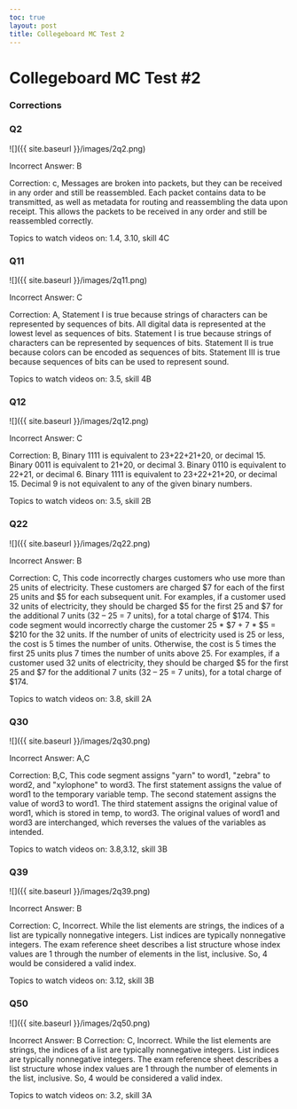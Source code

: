 ```yaml
---
toc: true
layout: post
title: Collegeboard MC Test 2
---
```

# Collegeboard MC Test #2

### Corrections

### Q2
![]({{ site.baseurl }}/images/2q2.png)

Incorrect Answer: B

Correction: c, Messages are broken into packets, but they can be received in any order and still be reassembled. Each packet contains data to be transmitted, as well as metadata for routing and reassembling the data upon receipt. This allows the packets to be received in any order and still be reassembled correctly.

Topics to watch videos on: 1.4, 3.10, skill 4C

### Q11
![]({{ site.baseurl }}/images/2q11.png)

Incorrect Answer: C

Correction: A, Statement I is true because strings of characters can be represented by sequences of bits. All digital data is represented at the lowest level as sequences of bits. Statement I is true because strings of characters can be represented by sequences of bits. Statement II is true because colors can be encoded as sequences of bits. Statement III is true because sequences of bits can be used to represent sound.

Topics to watch videos on: 3.5, skill 4B

### Q12
![]({{ site.baseurl }}/images/2q12.png)

Incorrect Answer: C

Correction: B, Binary 1111 is equivalent to 23+22+21+20, or decimal 15. Binary 0011 is equivalent to 21+20, or decimal 3. Binary 0110 is equivalent to 22+21, or decimal 6. Binary 1111 is equivalent to 23+22+21+20, or decimal 15. Decimal 9 is not equivalent to any of the given binary numbers.

Topics to watch videos on: 3.5, skill 2B

### Q22
![]({{ site.baseurl }}/images/2q22.png)

Incorrect Answer: B

Correction: C, This code incorrectly charges customers who use more than 25 units of electricity. These customers are charged $7 for each of the first 25 units and $5 for each subsequent unit. For examples, if a customer used 32 units of electricity, they should be charged $5 for the first 25 and $7 for the additional 7 units (32 – 25 = 7 units), for a total charge of $174. This code segment would incorrectly charge the customer 25 * $7 + 7 * $5 = $210 for the 32 units. If the number of units of electricity used is 25 or less, the cost is 5 times the number of units. Otherwise, the cost is 5 times the first 25 units plus 7 times the number of units above 25. For examples, if a customer used 32 units of electricity, they should be charged $5 for the first 25 and $7 for the additional 7 units (32 – 25 = 7 units), for a total charge of $174. 

Topics to watch videos on: 3.8, skill 2A

### Q30
![]({{ site.baseurl }}/images/2q30.png)

Incorrect Answer: A,C

Correction: B,C, This code segment assigns "yarn" to word1, "zebra" to word2, and "xylophone" to word3. The first statement assigns the value of word1 to the temporary variable temp. The second statement assigns the value of word3 to word1. The third statement assigns the original value of word1, which is stored in temp, to word3. The original values of word1 and word3 are interchanged, which reverses the values of the variables as intended.

Topics to watch videos on: 3.8,3.12, skill 3B

### Q39
![]({{ site.baseurl }}/images/2q39.png)

Incorrect Answer: B

Correction: C, Incorrect. While the list elements are strings, the indices of a list are typically nonnegative integers. List indices are typically nonnegative integers. The exam reference sheet describes a list structure whose index values are 1 through the number of elements in the list, inclusive. So, 4 would be considered a valid index. 

Topics to watch videos on: 3.12, skill 3B

### Q50
![]({{ site.baseurl }}/images/2q50.png)

Incorrect Answer: B
Correction: C, Incorrect. While the list elements are strings, the indices of a list are typically nonnegative integers. List indices are typically nonnegative integers. The exam reference sheet describes a list structure whose index values are 1 through the number of elements in the list, inclusive. So, 4 would be considered a valid index. 

Topics to watch videos on: 3.2, skill 3A
